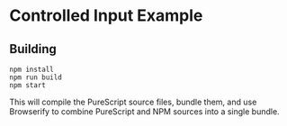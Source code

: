 # Controlled Input Example

## Building

```
npm install
npm run build
npm start
```

This will compile the PureScript source files, bundle them, and use Browserify to combine PureScript and NPM sources into a single bundle.
